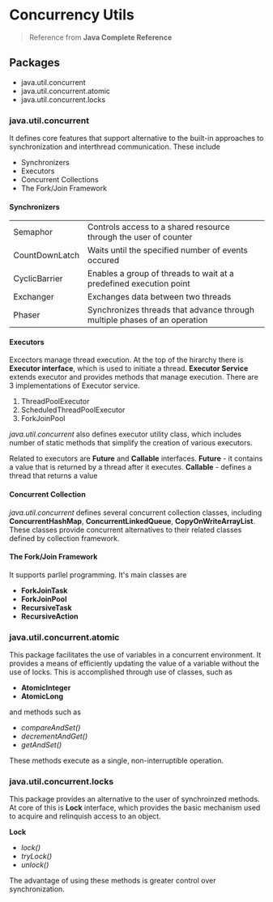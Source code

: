 # Concurrency Utils

> Reference from **Java Complete Reference**

## Packages

* java.util.concurrent
* java.util.concurrent.atomic
* java.util.concurrent.locks

### java.util.concurrent

It defines core features that support alternative to the built-in approaches to synchronization and interthread communication. These include

- Synchronizers
- Executors
- Concurrent Collections
- The Fork/Join Framework

#### Synchronizers

|    |     |
|----|-----|
|Semaphor| Controls access to a shared resource through the user of counter | 
|CountDownLatch| Waits until the specified number of events occured|
|CyclicBarrier| Enables a group of threads to wait at a predefined execution point|
|Exchanger| Exchanges data between two threads|
|Phaser| Synchronizes threads that advance through multiple phases of an operation|

#### Executors

Excectors manage thread execution. At the top of the hirarchy there is **Executor interface**, which is used to initiate a thread. **Executor Service** extends executor and provides methods that manage execution. There are 3 implementations of Executor service.

1. ThreadPoolExecutor
2. ScheduledThreadPoolExecutor
3. ForkJoinPool

*java.util.concurrent* also defines executor utility class, which includes number of static methods that simplify the creation of various executors.

Related to executors are **Future** and **Callable** interfaces. 
**Future** - it contains a value that is returned by a thread after it executes.
**Callable** - defines a thread that returns a value

#### Concurrent Collection

*java.util.concurrent* defines several concurrent collection classes, including **ConcurrentHashMap**, **ConcurrentLinkedQueue**, **CopyOnWriteArrayList**. These classes provide concurrent alternatives to their related classes defined by collection framework.

#### The Fork/Join Framework

It supports parllel programming. It's main classes are
- **ForkJoinTask**
- **ForkJoinPool**
- **RecursiveTask**
- **RecursiveAction**

### java.util.concurrent.atomic

This package facilitates the use of variables in a concurrent environment. It provides a means of efficiently updating the value of a variable without the use of locks. This is accomplished through use of classes, such as
- **AtomicInteger**
- **AtomicLong**

and methods such as 

- *compareAndSet()*
- *decrementAndGet()*
- *getAndSet()*

These methods execute as a single, non-interruptible operation.

### java.util.concurrent.locks

This package provides an alternative to the user of synchroinzed methods. At core of this is **Lock** interface, which provides the basic mechanism used to acquire and relinquish access to an object. 

**Lock**
- *lock()*
- *tryLock()*
- *unlock()*

The advantage of using these methods is greater control over synchronization.

